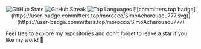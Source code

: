 <p align="center">
  <img src="https://github-readme-stats.vercel.app/api?username=SimoAcharouaou777&show_icons=true&theme=radical" alt="GitHub Stats" />
  <img src="https://github-readme-streak-stats.herokuapp.com/?user=SimoAcharouaou777&theme=radical" alt="GitHub Streak" />
  <img src="https://github-readme-stats.vercel.app/api/top-langs/?username=SimoAcharouaou777&layout=compact&theme=radical" alt="Top Languages" />
  [![committers.top badge](https://user-badge.committers.top/morocco/SimoAcharouaou777.svg)](https://user-badge.committers.top/morocco/SimoAcharouaou777)
</p>


Feel free to explore my repositories and don't forget to leave a star if you like my work!  :star2:
